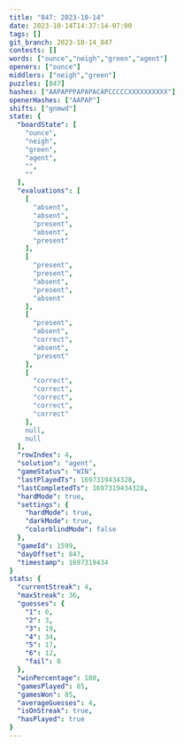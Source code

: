 ```yaml
---
title: "847: 2023-10-14"
date: 2023-10-14T14:37:14-07:00
tags: []
git_branch: 2023-10-14_847
contests: []
words: ["ounce","neigh","green","agent"]
openers: ["ounce"]
middlers: ["neigh","green"]
puzzles: [847]
hashes: ["AAPAPPPAPAPACAPCCCCCXXXXXXXXXX"]
openerHashes: ["AAPAP"]
shifts: ["gnmwd"]
state: {
  "boardState": [
    "ounce",
    "neigh",
    "green",
    "agent",
    "",
    ""
  ],
  "evaluations": [
    [
      "absent",
      "absent",
      "present",
      "absent",
      "present"
    ],
    [
      "present",
      "present",
      "absent",
      "present",
      "absent"
    ],
    [
      "present",
      "absent",
      "correct",
      "absent",
      "present"
    ],
    [
      "correct",
      "correct",
      "correct",
      "correct",
      "correct"
    ],
    null,
    null
  ],
  "rowIndex": 4,
  "solution": "agent",
  "gameStatus": "WIN",
  "lastPlayedTs": 1697319434328,
  "lastCompletedTs": 1697319434328,
  "hardMode": true,
  "settings": {
    "hardMode": true,
    "darkMode": true,
    "colorblindMode": false
  },
  "gameId": 1599,
  "dayOffset": 847,
  "timestamp": 1697319434
}
stats: {
  "currentStreak": 4,
  "maxStreak": 36,
  "guesses": {
    "1": 0,
    "2": 3,
    "3": 19,
    "4": 34,
    "5": 17,
    "6": 12,
    "fail": 0
  },
  "winPercentage": 100,
  "gamesPlayed": 85,
  "gamesWon": 85,
  "averageGuesses": 4,
  "isOnStreak": true,
  "hasPlayed": true
}
---
```

<!-- more -->
